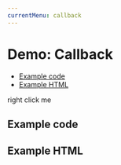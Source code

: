 ```yaml
---
currentMenu: callback 
---
```


# Demo: Callback
<!-- START doctoc generated TOC please keep comment here to allow auto update -->
<!-- DON'T EDIT THIS SECTION, INSTEAD RE-RUN doctoc TO UPDATE -->


- [Example code](#example-code)
- [Example HTML](#example-html)

<!-- END doctoc generated TOC please keep comment here to allow auto update -->

<span class="context-menu-one btn btn-neutral">right click me</span>

## Example code

<script type="text/javascript" class="showcase">
$(function(){
    $.contextMenu({
        selector: '.context-menu-one', 
        callback: function(key, options) {
            var m = "global: " + key;
            window.console && console.log(m) || alert(m); 
        },
        items: {
            "edit": {
                name: "Edit", 
                icon: "edit", 
                // superseeds "global" callback
                callback: function(key, options) {
                    var m = "edit was clicked";
                    window.console && console.log(m) || alert(m); 
                }
            },
            "cut": {name: "Cut", icon: "cut"},
            "copy": {name: "Copy", icon: "copy"},
            "paste": {name: "Paste", icon: "paste"},
            "delete": {name: "Delete", icon: "delete"},
            "sep1": "---------",
            "quit": {name: "Quit", icon: function($element, key, item){ return 'context-menu-icon context-menu-icon-quit'; }}
        }
    });
});
</script>

## Example HTML
<div style="display:none;" class="showcase" data-showcase-import=".context-menu-one"></div>